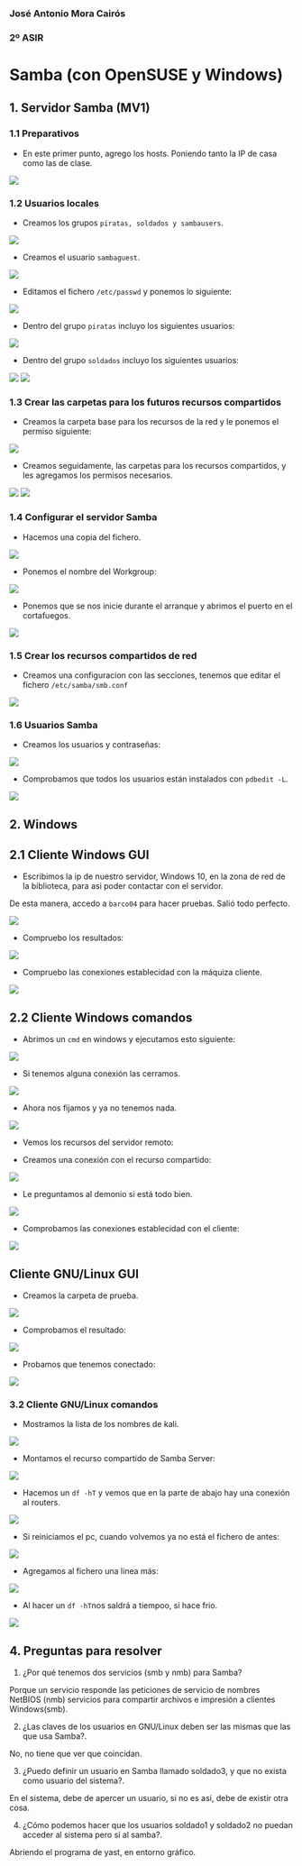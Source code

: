 ### José Antonio Mora Cairós

### 2º ASIR

# Samba (con OpenSUSE y Windows)

## 1. Servidor Samba (MV1)

### 1.1 Preparativos

+ En este primer punto, agrego los hosts. Poniendo tanto la IP de casa como las de clase.

<img src="./img/1.1.PNG">

### 1.2 Usuarios locales

+ Creamos los grupos `piratas, soldados y sambausers`.

<img src="./img/1.2.1.PNG">

+ Creamos el usuario `sambaguest`.

<img src="./img/1.2.2.PNG">

+ Editamos el fichero `/etc/passwd` y ponemos lo siguiente:

<img src="./img/1.2.3.PNG">

+ Dentro del grupo `piratas` incluyo los siguientes usuarios:

<img src="./img/1.2.4.PNG">

+ Dentro del grupo `soldados` incluyo los siguientes usuarios:

<img src="./img/1.2.5.PNG">

<img src="./img/1.2.6.PNG">

### 1.3 Crear las carpetas para los futuros recursos compartidos

+ Creamos la carpeta base para los recursos de la red y le ponemos el permiso siguiente:

<img src="./img/1.3.1.PNG">

+ Creamos seguidamente, las carpetas para los recursos compartidos, y les agregamos los permisos necesarios. 

<img src="./img/1.3.2.PNG">

<img src="./img/1.3.3.PNG">

### 1.4 Configurar el servidor Samba

+ Hacemos una copia del fichero. 

<img src="./img/1.4.1.PNG">

+ Ponemos el nombre del Workgroup:

<img src="./img/1.4.2.PNG">

+ Ponemos que se nos inicie durante el arranque y abrimos el puerto en el cortafuegos.

<img src="./img/1.4.3.PNG">

### 1.5 Crear los recursos compartidos de red

+ Creamos una configuracion con las secciones, tenemos que editar el fichero `/etc/samba/smb.conf`

<img src="./img/1.5.1.PNG">


### 1.6 Usuarios Samba

+ Creamos los usuarios y contraseñas:

<img src="./img/1.6.1.PNG">

+ Comprobamos que todos los usuarios están instalados con `pdbedit -L`.

<img src="./img/1.6.2.PNG">

## 2. Windows

## 2.1 Cliente Windows GUI

+ Escribimos la ip de nuestro servidor, Windows 10, en la zona de red de la biblioteca, para asi poder contactar con el servidor. 

De esta manera, accedo a `barco04` para hacer pruebas. Salió todo perfecto.

<img src="./img/2.1.1.PNG">

+ Compruebo los resultados:

<img src="./img/2.1.2.PNG">

+ Compruebo las conexiones establecidad con la máquiza cliente.

<img src="./img/2.1.3.PNG">

## 2.2 Cliente Windows comandos

+ Abrimos un `cmd` en windows y ejecutamos esto siguiente:

<img src="./img/2.2.1.PNG">

+ Si tenemos alguna conexión las cerramos.

<img src="./img/2.2.2.PNG">

+ Ahora nos fijamos y ya no tenemos nada.

<img src="./img/2.2.4.PNG">

+ Vemos los recursos del servidor remoto:

<imf src="./img/2.2.5.PNG">

+ Creamos una conexión con el recurso compartido:

<img src="./img/2.2.6.PNG">

+ Le preguntamos al demonio si está todo bien.

<img src="./img/2.2.7.PNG">

+ Comprobamos las conexiones establecidad con el cliente:

<img src="./img/2.2.8.PNG">


## Cliente GNU/Linux GUI

+ Creamos la carpeta de prueba.

<img src="./img/3.1.3.PNG">

+ Comprobamos el resultado:

<img src="./img/3.1.4.PNG">

+ Probamos que tenemos conectado:

<img src="./img/3.1.5.PNG">

### 3.2 Cliente GNU/Linux comandos

+ Mostramos la lista de los nombres de kali. 

<img src="./img/3.2.1.PNG">

+ Montamos el recurso compartido de Samba Server:

<img src="./img/3.2.2.PNG">

+ Hacemos un `df -hT` y vemos que en la parte de abajo hay una conexión al routers.

<img src="./img/3.2.3.PNG">

+ Si reiniciamos el pc, cuando volvemos ya no está el fichero de antes:

<img src="./img/3.3.1.PNG">

+ Agregamos al fichero una linea más:

<img src="./img/3.3.2.PNG">

+ Al hacer un `df -hT`nos saldrá a tiempoo, si hace frio. 

<img src="./img/3.3.3.PNG">

## 4. Preguntas para resolver

1. ¿Por qué tenemos dos servicios (smb y nmb) para Samba?

Porque un servicio responde las peticiones de servicio de nombres NetBIOS (nmb) servicios para compartir archivos e impresión a clientes Windows(smb).

2. ¿Las claves de los usuarios en GNU/Linux deben ser las mismas que las que usa Samba?. 

No, no tiene que ver que coincidan. 

3. ¿Puedo definir un usuario en Samba llamado soldado3, y que no exista como usuario del sistema?.

En el sistema, debe de apercer un usuario, si no es asi, debe de existir otra cosa.

4. ¿Cómo podemos hacer que los usuarios soldado1 y soldado2 no puedan acceder al sistema pero sí al samba?.

Abriendo el programa de yast, en entorno gráfico.
